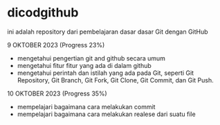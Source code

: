 # dicodgithub
ini adalah repository dari pembelajaran dasar dasar Git dengan GitHub

9 OKTOBER 2023 (Progress 23%)
- mengetahui pengertian git and github secara umum
- mengetahui fitur fitur yang ada di dalam github
- mengetahui perintah dan istilah yang ada pada Git, seperti Git Repository, Git Branch, Git Fork, Git Clone, Git Commit, dan Git Push.

10 OKTOBER 2023 (Progress 35%)
- mempelajari bagaimana cara melakukan commit
- mempelajari bagaimana cara melakukan realese dari suatu file
